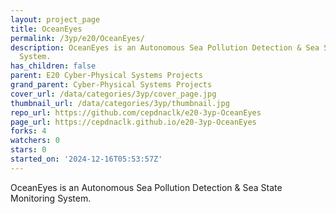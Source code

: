 ```yaml
---
layout: project_page
title: OceanEyes
permalink: /3yp/e20/OceanEyes/
description: OceanEyes is an Autonomous Sea Pollution Detection & Sea State Monitoring
  System.
has_children: false
parent: E20 Cyber-Physical Systems Projects
grand_parent: Cyber-Physical Systems Projects
cover_url: /data/categories/3yp/cover_page.jpg
thumbnail_url: /data/categories/3yp/thumbnail.jpg
repo_url: https://github.com/cepdnaclk/e20-3yp-OceanEyes
page_url: https://cepdnaclk.github.io/e20-3yp-OceanEyes
forks: 4
watchers: 0
stars: 0
started_on: '2024-12-16T05:53:57Z'
---
```


OceanEyes is an Autonomous Sea Pollution Detection & Sea State Monitoring System.